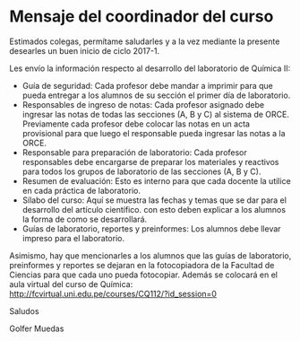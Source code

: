 # Mensaje del coordinador del curso
Estimados colegas, permítame saludarles y a la vez mediante la presente desearles un buen inicio de ciclo 2017-1.

Les envío la información respecto al desarrollo del laboratorio de Química II:

- Guía de seguridad: Cada profesor debe mandar a imprimir para que pueda entregar a los alumnos de su sección el primer día de laboratorio.
- Responsables de ingreso de notas: Cada profesor asignado debe ingresar las notas de todas las secciones (A, B y C) al sistema de ORCE. Previamente cada profesor debe colocar las notas en un acta provisional para que luego el responsable pueda ingresar las notas a la ORCE.
- Responsable para preparación de laboratorio: Cada profesor responsables debe encargarse de preparar los materiales y reactivos para todos los grupos de laboratorio de las secciones (A, B y C).
- Resumen de evaluación: Esto es interno para que cada docente la utilice en cada práctica de laboratorio.
- Sílabo del curso: Aquí se muestra las fechas y temas que se dar para el desarrollo del artículo científico. con esto deben explicar a los alumnos la forma de como se desarrollará.
- Guías de laboratorio, reportes y preinformes: Los alumnos debe llevar impreso para el laboratorio.

Asimismo, hay que mencionarles a los alumnos que las guías de laboratorio, preinformes y reportes se dejaran en la fotocopiadora de la Facultad de Ciencias para que cada uno pueda fotocopiar. Además se colocará en el aula virtual del curso de Química: http://fcvirtual.uni.edu.pe/courses/CQ112/?id_session=0
 
Saludos
 
Golfer Muedas
